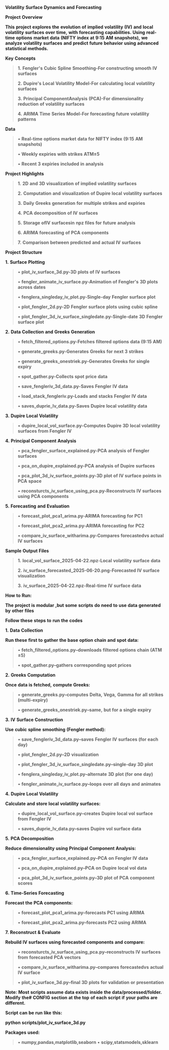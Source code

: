 **Volatility** **Surface** **Dynamics** **and** **Forecasting**

**Project** **Overview**

**This** **project** **explores** **the** **evolution** **of**
**implied** **volatility** **(IV)** **and** **local** **volatility**
**surfaces** **over** **time,** **with** **forecasting**
**capabilities.** **Using** **real-time** **options** **market**
**data** **(NIFTY** **index** **at** **9:15** **AM** **snapshots),**
**we** **analyze** **volatility** **surfaces** **and** **predict**
**future** **behavior** **using** **advanced** **statistical** **methods.**

**Key** **Concepts**

> **1.** **Fengler's** **Cubic** **Spline** **Smoothing-For**
> **constructing** **smooth** **IV** **surfaces**
>
> **2.** **Dupire's** **Local** **Volatility** **Model-For**
> **calculating** **local** **volatility** **surfaces**
>
> **3.** **Principal** **ComponentAnalysis** **(PCA)-For**
> **dimensionality** **reduction** **of** **volatility** **surfaces**
>
> **4.** **ARIMA** **Time** **Series** **Model-For** **forecasting**
> **future** **volatility** **patterns**

**Data**

> • **Real-time** **options** **market** **data** **for** **NIFTY**
> **index** **(9:15** **AM** **snapshots)**
>
> • **Weekly** **expiries** **with** **strikes** **ATM±5**
>
> • **Recent** **3** **expiries** **included** **in** **analysis**

**Project** **Highlights**

> **1.** **2D** **and** **3D** **visualization** **of** **implied**
> **volatility** **surfaces**
>
> **2.** **Computation** **and** **visualization** **of** **Dupire**
> **local** **volatility** **surfaces**
>
> **3.** **Daily** **Greeks** **generation** **for** **multiple**
> **strikes** **and** **expiries**
>
> **4.** **PCA** **decomposition** **of** **IV** **surfaces**
>
> **5.** **Storage** **ofIV** **surfacesin** **npz** **files** **for**
> **future** **analysis**
>
> **6.** **ARIMA** **forecasting** **of** **PCA** **components**
>
> **7.** **Comparison** **between** **predicted** **and** **actual**
> **IV** **surfaces**

**Project** **Structure**

**1.** **Surface** **Plotting**

> • **plot_iv_surface_3d.py-3D** **plots** **of** **IV** **surfaces**
>
> • **fengler_animate_iv_surface.py-Animation** **of** **Fengler's**
> **3D** **plots** **across** **dates**
>
> • **fenglera_singleday_iv_plot.py-Single-day** **Fengler** **surface**
> **plot**
>
> • **plot_fengler_2d.py-2D** **Fengler** **surface** **plots**
> **using** **cubic** **spline**
>
> • **plot_fengler_3d_iv_surface_singledate.py-Single-date** **3D**
> **Fengler** **surface** **plot**

**2.** **Data** **Collection** **and** **Greeks** **Generation**

> • **fetch_filtered_options.py-Fetches** **filtered** **options**
> **data** **(9:15** **AM)**
>
> • **generate_greeks.py-Generates** **Greeks** **for** **next** **3**
> **strikes**
>
> • **generate_greeks_onestriek.py-Generates** **Greeks** **for**
> **single** **expiry**
>
> • **spot_gather.py-Collects** **spot** **price** **data**
>
> • **save_fengleriv_3d_data.py-Saves** **Fengler** **IV** **data**
>
> • **load_stack_fengleriv.py-Loads** **and** **stacks** **Fengler**
> **IV** **data**
>
> • **saves_duprie_lv_data.py-Saves** **Dupire** **local**
> **volatility** **data**

**3.** **Dupire** **Local** **Volatility**

> • **dupire_local_vol_surface.py-Computes** **Dupire** **3D** **local**
> **volatility** **surfaces** **from** **Fengler** **IV**

**4.** **Principal** **Component** **Analysis**

> • **pca_fengler_surface_explained.py-PCA** **analysis** **of**
> **Fengler** **surfaces**
>
> • **pca_on_dupire_explained.py-PCA** **analysis** **of** **Dupire**
> **surfaces**
>
> • **pca_plot_3d_iv_surface_points.py-3D** **plot** **of** **IV**
> **surface** **points** **in** **PCA** **space**
>
> • **reconsturcts_iv_surface_using_pca.py-Reconstructs** **IV**
> **surfaces** **using** **PCA** **components**

**5.** **Forecasting** **and** **Evaluation**

> • **forecast_plot_pca1_arima.py-ARIMA** **forecasting** **for**
> **PC1**
>
> • **forecast_plot_pca2_arima.py-ARIMA** **forecasting** **for**
> **PC2**
>
> • **compare_iv_surface_witharima.py-Compares** **forecastedvs**
> **actual** **IV** **surfaces**

**Sample** **Output** **Files**

> **1.** **local_vol_surface_2025-04-22.npz-Local** **volatility**
> **surface** **data**
>
> **2.** **iv_surface_forecasted_2025-06-20.png-Forecasted** **IV**
> **surface** **visualization**
>
> **3.** **iv_surface_2025-04-22.npz-Real-time** **IV** **surface**
> **data**

**How** **to** **Run:**

**The** **project** **is** **modular** **,but** **some** **scripts** **do** **need**
**to** **use** **data** **generated** **by** **other** **files**

**Follow** **these** **steps** **to** **run** **the** **codes**

**1.** **Data** **Collection**

**Run** **these** **first** **to** **gather** **the** **base**
**option** **chain** **and** **spot** **data:**

> • **fetch_filtered_options.py–downloads** **filtered** **options**
> **chain** **(ATM** **±5)**
>
> • **spot_gather.py–gathers** **corresponding** **spot** **prices**

**2.** **Greeks** **Computation**

**Once** **data** **is** **fetched,** **compute** **Greeks:**

> • **generate_greeks.py–computes** **Delta,** **Vega,** **Gamma**
> **for** **all** **strikes** **(multi-expiry)**
>
> • **generate_greeks_onestriek.py–same,** **but** **for** **a**
> **single** **expiry**

**3.** **IV** **Surface** **Construction**

**Use** **cubic** **spline** **smoothing** **(Fengler** **method):**

> • **save_fengleriv_3d_data.py–saves** **Fengler** **IV** **surfaces**
> **(for** **each** **day)**
>
> • **plot_fengler_2d.py–2D** **visualization**
>
> • **plot_fengler_3d_iv_surface_singledate.py–single-day** **3D**
> **plot**
>
> • **fenglera_singleday_iv_plot.py–alternate** **3D** **plot** **(for**
> **one** **day)**
>
> • **fengler_animate_iv_surface.py–loops** **over** **all** **days**
> **and** **animates**

**4.** **Dupire** **Local** **Volatility**

**Calculate** **and** **store** **local** **volatility** **surfaces:**

> • **dupire_local_vol_surface.py–creates** **Dupire** **local** **vol**
> **surface** **from** **Fengler** **IV**
>
> • **saves_duprie_lv_data.py–saves** **Dupire** **vol** **surface**
> **data**

**5.** **PCA** **Decomposition**

**Reduce** **dimensionality** **using** **Principal** **Component**
**Analysis:**

> • **pca_fengler_surface_explained.py–PCA** **on** **Fengler** **IV**
> **data**
>
> • **pca_on_dupire_explained.py–PCA** **on** **Dupire** **local**
> **vol** **data**
>
> • **pca_plot_3d_iv_surface_points.py–3D** **plot** **of** **PCA**
> **component** **scores**

**6.** **Time-Series** **Forecasting**

**Forecast** **the** **PCA** **components:**

> • **forecast_plot_pca1_arima.py–forecasts** **PC1** **using**
> **ARIMA**
>
> • **forecast_plot_pca2_arima.py–forecasts** **PC2** **using**
> **ARIMA**

**7.** **Reconstruct** **&** **Evaluate**

**Rebuild** **IV** **surfaces** **using** **forecasted** **components**
**and** **compare:**

> • **reconsturcts_iv_surface_using_pca.py–reconstructs** **IV**
> **surfaces** **from** **forecasted** **PCA** **vectors**
>
> • **compare_iv_surface_witharima.py–compares** **forecastedvs**
> **actual** **IV** **surface**
>
> • **plot_iv_surface_3d.py–final** **3D** **plots** **for**
> **validation** **or** **presentation**

**Note:** **Most** **scripts** **assume** **data** **exists** **inside**
**the** **data/processed/folder.** **Modify** **the#** **CONFIG** **section**
**at** **the** **top** **of** **each** **script** **if** **your**
**paths** **are** **different.**

**Script** **can** **be** **run** **like** **this:**

**python** **scripts/plot_iv_surface_3d.py**

**Packages** **used:**

> • **numpy,pandas,matplotlib,seaborn** • **scipy,statsmodels,sklearn**
